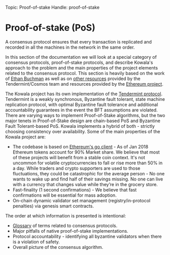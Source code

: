 Topic: Proof-of-stake
Handle: proof-of-stake

# Proof-of-stake (PoS)

A consensus protocol ensures that every transaction is replicated and recorded in all the machines in the network in the same order.

In this section of the documentation we will look at a special category of consensus protocols, proof-of-stake protocols, and describe Kowala's approach to the problem and the main properties of the project elements related to the consensus protocol. This section is heavily based on the work of [Ethan Buchman](https://atrium.lib.uoguelph.ca/xmlui/handle/10214/9769) as well as on [other resources](https://blog.cosmos.network/tendermint/home) provided by the Tendermint/Cosmos team and resources provided by the [Ethereum project](https://www.ethereum.org/).

The Kowala project has its own implementation of the [Tendermint protocol](https://github.com/tendermint/tendermint). Tendermint is a weakly synchronous, Byzantine fault tolerant, state machine replication protocol, with optimal Byzantine fault tolerance and additional accountability guarantees in the event the BFT assumptions are violated. There are varying ways to implement Proof-of-Stake algorithms, but the two major tenets in Proof-of-Stake design are chain-based PoS and Byzantine Fault Tolerant-based PoS. Kowala implements a hybrid of both - strictly choosing consistency over availability. Some of the main properties of the Kowala project are:

* The codebase is based on [Ethereum's go client](https://github.com/ethereum/go-ethereum/) - As of Jan 2018 Ethereum tokens account for 90% Market share. We believe that most of these projects will benefit from a stable coin context. It's not uncommon for volatile cryptocurrencies to fall or rise more than 50% in a day. While traders and crypto supporters are used to those fluctuations, they could be catastrophic for the average person - No one wants to wake up and find half of their savings missing. No one can live with a currency that changes value while they’re in the grocery store.
* Fast-finality (1 second confirmations) - We believe that fast confirmations will be essential for mass adoption.
* On-chain dynamic validator set management (registry/in-protocol penalties) via genesis smart contracts.

The order at which information is presented is intentional:

* [Glossary](http://docs.kowala.tech/proof-of-stake/glossary/) of terms related to consensus protocols.
* Major pitfalls of native proof-of-stake implementations.
* Protocol accountability - identifying all byzantine validators when there is a violation of safety.
* Overall picture of the consensus algorithm.

